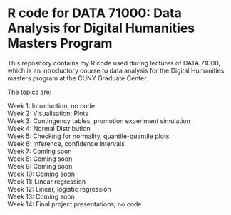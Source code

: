 # R code for DATA 71000: Data Analysis for Digital Humanities Masters Program

This repository contains my R code used during lectures of DATA 71000, which is an introductory course to data analysis for the Digital Humanities masters program at the CUNY Graduate Center.

The topics are:


Week 1: Introduction, no code \
Week 2: Visualisation: Plots\
Week 3: Contingency tables, promotion experiment simulation\
Week 4: Normal Distribution\
Week 5: Checking for normality, quantile-quantile plots\
Week 6: Inference, confidence intervals\
Week 7: Coming soon\
Week 8: Coming soon\
Week 9: Coming soon\
Week 10: Coming soon\
Week 11: Linear regression\
Week 12: Linear, logistic regression\
Week 13: Coming soon\
Week 14: Final project presentations, no code
